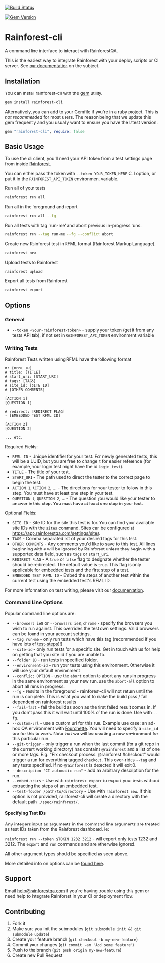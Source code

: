 [![Build Status](https://travis-ci.org/rainforestapp/rainforest-cli.png?branch=master)](https://travis-ci.org/rainforestapp/rainforest-cli)

[![Gem Version](https://badge.fury.io/rb/rainforest-cli.svg)](https://badge.fury.io/rb/rainforest-cli)

# Rainforest-cli

A command line interface to interact with RainforestQA.

This is the easiest way to integrate Rainforest with your deploy scripts or CI server. See [our documentation](http://support.rainforestqa.com/hc/en-us/articles/205876128-Continuous-Integration) on the subject.

## Installation

You can install rainforest-cli with the [gem](https://rubygems.org/) utility.

```bash
gem install rainforest-cli
```

Alternatively, you can add to your Gemfile if you're in a ruby project. This is *not recommended* for most users. The reason being that we update this gem frequently and you usually want to ensure you have the latest version.

```ruby
gem "rainforest-cli", require: false
```

## Basic Usage
To use the cli client, you'll need your API token from a test settings page from inside [Rainforest](https://app.rainforestqa.com/).

You can either pass the token with `--token YOUR_TOKEN_HERE` CLI option, or put it in the `RAINFOREST_API_TOKEN` environment variable.

Run all of your tests

```bash
rainforest run all
```

Run all in the foreground and report

```bash
rainforest run all --fg
```

Run all tests with tag 'run-me' and abort previous in-progress runs.

```bash
rainforest run --tag run-me --fg --conflict abort
```

Create new Rainforest test in RFML format (Rainforest Markup Language).

```bash
rainforest new
```

Upload tests to Rainforest

```bash
rainforest upload
```

Export all tests from Rainforest
```bash
rainforest export
```

## Options

### General

- `--token <your-rainforest-token>` - supply your token (get it from any tests API tab), if not set in `RAINFOREST_API_TOKEN` environment variable

### Writing Tests
Rainforest Tests written using RFML have the following format

```
#! [RFML ID]
# title: [TITLE]
# start_uri: [START_URI]
# tags: [TAGS]
# site_id: [SITE ID]
# [OTHER COMMENTS]

[ACTION 1]
[QUESTION 1]

# redirect: [REDIRECT FLAG]
- [EMBEDDED TEST RFML ID]

[ACTION 2]
[QUESTION 2]

... etc.
```

Required Fields:
- `RFML ID` - Unique identifier for your test. For newly generated tests, this will
be a UUID, but you are free to change it for easier reference (for example, your
login test might have the id `login_test`).
- `TITLE` - The title of your test.
- `START_URI` - The path used to direct the tester to the correct page to begin the test.
- `ACTION 1`, `ACTION 2`, ... - The directions for your tester to follow in this
step. You must have at least one step in your test.
- `QUESTION 1`, `QUESTION 2`, ... - The question you would like your tester to
answer in this step. You must have at least one step in your test.

Optional Fields:
- `SITE ID` - Site ID for the site this test is for. You can find your available
site IDs with the `sites` command. Sites can be configured at
https://app.rainforestqa.com/settings/sites.
- `TAGS` - Comma separated list of your desired tags for this test.
- `OTHER COMMENTS` - Any comments you'd like to save to this test. All lines beginning with
`#` will be ignored by Rainforest unless they begin with a supported data field,
such as `tags` or `start_uri`.
- `REDIRECT FLAG` - A `true` or `false` flag to designate whether the tester should be
redirected. The default value is `true`. This flag is only applicable for embedded
tests and the first step of a test.
- `EMBEDDED TEST RFML ID` - Embed the steps of another test within the current test
using the embedded test's RFML ID.

For more information on test writing, please visit our [documentation](http://support.rainforestqa.com/hc/en-us/sections/200585603-Writing-Tests).

### Command Line Options

Popular command line options are:
- `--browsers ie8` or `--browsers ie8,chrome` - specify the browsers you wish to run against. This overrides the test own settings. Valid browsers can be found in your account settings.
- `--tag run-me` - only run tests which have this tag (recommended if you have lots of [test-steps](http://docs.rainforestqa.com/pages/example-test-suite.html#test_steps))!)
- `--site-id` - only run tests for a specific site. Get in touch with us for help on getting that you site id if you are unable to.
- `--folder ID` - run tests in specified folder.
- `--environment-id` - run your tests using this environment. Otherwise it will use your default environment
- `--conflict OPTION` - use the `abort` option to abort any runs in progress in the same environment as your new run. use the `abort-all` option to abort all runs in progress.
- `--fg` - results in the foreground - rainforest-cli will not return until the run is complete. This is what you want to make the build pass / fail dependent on rainforest results
- `--fail-fast` - fail the build as soon as the first failed result comes in. If you don't pass this it will wait until 100% of the run is done. Use with `--fg`.
- `--custom-url` - use a custom url for this run. Example use case: an ad-hoc QA environment with [Fourchette](https://github.com/rainforestapp/fourchette). You will need to specify a `site_id` too for this to work. Note that we will be creating a new environment for this particular run.
- `--git-trigger` - only trigger a run when the last commit (for a git repo in the current working directory) has contains `@rainforest` and a list of one or more tags. E.g. "Fix checkout process. @rainforest #checkout" would trigger a run for everything tagged `checkout`. This over-rides `--tag` and any tests specified. If no `@rainforest` is detected it will exit 0.
- `--description "CI automatic run"` - add an arbitrary description for the run.
- `--embed-tests` - Use with `rainforest export` to export your tests without extracting the
steps of an embedded test.
- `--test-folder /path/to/directory` - Use with `rainforest new`. If this option is not provided, rainforest-cli will create a directory with the default path `./spec/rainforest/`.


#### Specifying Test IDs
Any integers input as arguments in the command line arguments are treated as
test IDs taken from the Rainforest dashboard. ie:

`rainforest run --token $TOKEN 1232 3212` - will export only tests
1232 and 3212. The `export` and `run` commands and are otherwise ignored.

All other argument types should be specified as seen above.


More detailed info on options can be [found here](https://github.com/rainforestapp/rainforest-cli/blob/master/lib/rainforest/cli/options.rb#L23-L74).

## Support

Email [help@rainforestqa.com](mailto:help@rainforestqa.com) if you're having trouble using this gem or need help to integrate Rainforest in your CI or deployment flow.

## Contributing

1. Fork it
2. Make sure you init the submodules (`git submodule init && git submodule update`)
3. Create your feature branch (`git checkout -b my-new-feature`)
4. Commit your changes (`git commit -am 'Add some feature'`)
5. Push to the branch (`git push origin my-new-feature`)
6. Create new Pull Request

